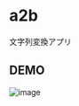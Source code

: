 # a2b
文字列変換アプリ

DEMO
--
![image](https://user-images.githubusercontent.com/93689354/152329252-7fdb7117-d8ba-4638-9e27-5b7e51434cc8.png)
